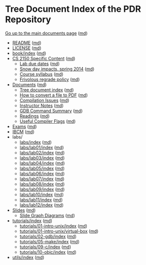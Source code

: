 # Tree Document Index of the PDR Repository

[Go up to the main documents page](index.html) ([md](index.md))

- [README](../README.html) ([md](../README.md))
- [LICENSE](../LICENSE.html) ([md](../LICENSE.md))
- [book/index](../book/index.html) ([md](../book/index.md))
- [CS 2150 Specific Content](../cs2150/index.html) ([md](../cs2150/index.md))
  - [Lab due dates](../cs2150/labduedates.html) ([md](../cs2150/labduedates.md))
  - [Snow day impacts, spring 2014](../cs2150/snowdays.html) ([md](../cs2150/snowdays.md))
  - [Course syllabus](../cs2150/syllabus.html) ([md](../cs2150/syllabus.md))
  - [Frivolous regrade policy](../cs2150/frivolous-regrades.html) ([md](../cs2150/frivolous-regrades.md))
- [Documents](../docs/index.html) ([md](../docs/index.md))
  - [Tree document index](../docs/tree.html) ([md](../docs/tree.md))
  - [How to convert a file to PDF](../docs/convert_to_pdf.html) ([md](../docs/convert_to_pdf.md))
  - [Compilation Issues](../docs/compilation.html) ([md](../docs/compilation.md))
  - [Instructor Notes](../docs/instructor.html) ([md](../docs/instructor.md))
  - [GDB Command Summary](../docs/gdb_summary.html) ([md](../docs/gdb_summary.md))
  - [Readings](../docs/readings.html) ([md](../docs/readings.md))
  - [Useful Compiler Flags](../docs/compiler_flags.html) ([md](../docs/compiler_flags.md))
- [Exams](../exams/index.html) ([md](../exams/index.md))
- [IBCM](../ibcm/ibcm.html) ([md](../ibcm/ibcm.md))
- labs/
  - [labs/index](../labs/index.html) ([md](../labs/index.md))
  - [labs/lab01/index](../labs/lab01/index.html) ([md](../labs/lab01/index.md))
  - [labs/lab02/index](../labs/lab02/index.html) ([md](../labs/lab02/index.md))
  - [labs/lab03/index](../labs/lab03/index.html) ([md](../labs/lab03/index.md))
  - [labs/lab04/index](../labs/lab04/index.html) ([md](../labs/lab04/index.md))
  - [labs/lab05/index](../labs/lab05/index.html) ([md](../labs/lab05/index.md))
  - [labs/lab06/index](../labs/lab06/index.html) ([md](../labs/lab06/index.md))
  - [labs/lab07/index](../labs/lab07/index.html) ([md](../labs/lab07/index.md))
  - [labs/lab08/index](../labs/lab08/index.html) ([md](../labs/lab08/index.md))
  - [labs/lab09/index](../labs/lab09/index.html) ([md](../labs/lab09/index.md))
  - [labs/lab10/index](../labs/lab10/index.html) ([md](../labs/lab10/index.md))
  - [labs/lab11/index](../labs/lab11/index.html) ([md](../labs/lab11/index.md))
  - [labs/lab12/index](../labs/lab12/index.html) ([md](../labs/lab12/index.md))
- [Slides](../slides/index.html) ([md](../slides/index.md))
  - [Slide Graph Diagrams](../slides/graphs/index.html) ([md](../slides/graphs/index.md))
- [tutorials/index](../tutorials/index.html) ([md](../tutorials/index.md))
  - [tutorials/01-intro-unix/index](../tutorials/01-intro-unix/index.html) ([md](../tutorials/01-intro-unix/index.md))
  - [tutorials/01-intro-unix/virtual-box](../tutorials/01-intro-unix/virtual-box.html) ([md](../tutorials/01-intro-unix/virtual-box.md))
  - [tutorials/02-gdb/index](../tutorials/02-gdb/index.html) ([md](../tutorials/02-gdb/index.md))
  - [tutorials/05-make/index](../tutorials/05-make/index.html) ([md](../tutorials/05-make/index.md))
  - [tutorials/09-c/index](../tutorials/09-c/index.html) ([md](../tutorials/09-c/index.md))
  - [tutorials/10-objc/index](../tutorials/10-objc/index.html) ([md](../tutorials/10-objc/index.md))
- [utils/index](../utils/index.html) ([md](../utils/index.md))
